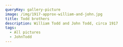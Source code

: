 ```yaml
---
queryKey: gallery-picture
image: /img/1917-approx-william-and-john.jpg
title: Todd brothers
description: William Todd and John Todd, circa 1917
tags:
  - All pictures
  - JohnTodd
---
```

